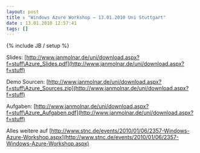 ```yaml
---
layout: post
title : "Windows Azure Workshop – 13.01.2010 Uni Stuttgart"
date : 13.01.2010 12:57:41
tags: []
---
```

{% include JB / setup %}

Slides: [http://www.janmolnar.de/uni/download.aspx?f=stuff\Azure_Slides.pdf](http://www.janmolnar.de/uni/download.aspx?f=stuff)

Demo Sourcen: [http://www.janmolnar.de/uni/download.aspx?f=stuff\Azure_Sources.zip](http://www.janmolnar.de/uni/download.aspx?f=stuff)

Aufgaben: [http://www.janmolnar.de/uni/download.aspx?f=stuff\Azure_Aufgaben.pdf](http://www.janmolnar.de/uni/download.aspx?f=stuff)

Alles weitere auf [http://www.stnc.de/events/2010/01/06/2357-Windows-Azure-Workshop.aspx](http://www.stnc.de/events/2010/01/06/2357-Windows-Azure-Workshop.aspx)
